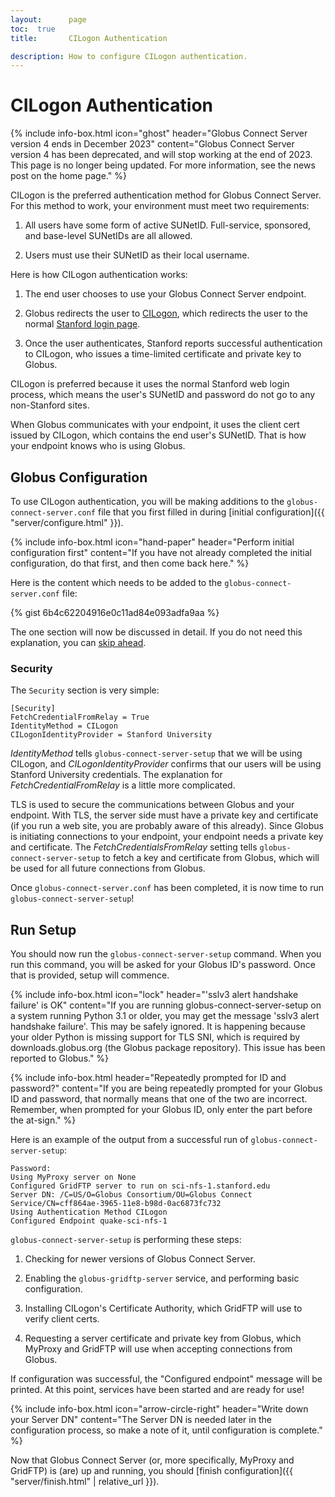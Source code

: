 ```yaml
---
layout:      page
toc:  true
title:       CILogon Authentication

description: How to configure CILogon authentication.
---
```


# CILogon Authentication

{% include info-box.html
   icon="ghost"
   header="Globus Connect Server version 4 ends in December 2023"
   content="Globus Connect Server version 4 has been deprecated, and will stop working at the end of 2023.  This page is no longer being updated.  For more information, see the news post on the home page."
%}

CILogon is the preferred authentication method for Globus Connect Server.  For
this method to work, your environment must meet two requirements:

1. All users have some form of active SUNetID.  Full-service, sponsored, and
   base-level SUNetIDs are all allowed.

2. Users must use their SUNetID as their local username.

Here is how CILogon authentication works:

1. The end user chooses to use your Globus Connect Server endpoint.

2. Globus redirects the user to [CILogon](http://www.cilogon.org/Home), which
   redirects the user to the normal [Stanford login
   page](https://login.stanford.edu).

3. Once the user authenticates, Stanford reports successful authentication to
   CILogon, who issues a time-limited certificate and private key to Globus.

CILogon is preferred because it uses the normal Stanford web login process,
which means the user's SUNetID and password do not go to any non-Stanford
sites.

When Globus communicates with your endpoint, it uses the client cert issued by
CILogon, which contains the end user's SUNetID.  That is how your endpoint
knows who is using Globus.

## Globus Configuration

To use CILogon authentication, you will be making additions to the
`globus-connect-server.conf` file that you first filled in during [initial
configuration]({{ "server/configure.html" }}).

{% include info-box.html
   icon="hand-paper"
   header="Perform initial configuration first"
   content="If you have not already completed the initial configuration, do that first, and then come back here."
%}

Here is the content which needs to be added to the `globus-connect-server.conf`
file:

{% gist 6b4c62204916e0c11ad84e093adfa9aa %}

The one section will now be discussed in detail.  If you do not need this
explanation, you can [skip ahead](#setup).

### Security

The `Security` section is very simple:

```
[Security]
FetchCredentialFromRelay = True
IdentityMethod = CILogon
CILogonIdentityProvider = Stanford University
```

_IdentityMethod_ tells `globus-connect-server-setup` that we will be using
CILogon, and _CILogonIdentityProvider_ confirms that our users will be using
Stanford University credentials.  The explanation for
_FetchCredentialFromRelay_ is a little more complicated.

TLS is used to secure the communications between Globus and your endpoint.
With TLS, the server side must have a private key and certificate (if you run a
web site, you are probably aware of this already).  Since Globus is initiating
connections to your endpoint, your endpoint needs a private key and
certificate.  The _FetchCredentialsFromRelay_ setting tells
`globus-connect-server-setup` to fetch a key and certificate from Globus, which
will be used for all future connections from Globus.

Once `globus-connect-server.conf` has been completed, it is now time to run
`globus-connect-server-setup`!

<a name="setup"></a>
## Run Setup

You should now run the `globus-connect-server-setup` command.  When you run
this command, you will be asked for your Globus ID's password.  Once that is
provided, setup will commence.

{% include info-box.html
   icon="lock"
   header="'sslv3 alert handshake failure' is OK"
   content="If you are running globus-connect-server-setup on a system running Python 3.1 or older, you may get the message 'sslv3 alert handshake failure'.  This may be safely ignored.  It is happening because your older Python is missing support for TLS SNI, which is required by downloads.globus.org (the Globus package repository).  This issue has been reported to Globus."
%}

{% include info-box.html
   header="Repeatedly prompted for ID and password?"
   content="If you are being repeatedly prompted for your Globus ID and password, that normally means that one of the two are incorrect.  Remember, when prompted for your Globus ID, only enter the part before the at-sign."
%}

Here is an example of the output from a successful run of
`globus-connect-server-setup`:

```
Password:
Using MyProxy server on None
Configured GridFTP server to run on sci-nfs-1.stanford.edu
Server DN: /C=US/O=Globus Consortium/OU=Globus Connect Service/CN=cff864ae-3965-11e8-b98d-0ac6873fc732
Using Authentication Method CILogon
Configured Endpoint quake-sci-nfs-1
```

`globus-connect-server-setup` is performing these steps:

1. Checking for newer versions of Globus Connect Server.

2. Enabling the `globus-gridftp-server` service, and performing basic
   configuration.

3. Installing CILogon's Certificate Authority, which GridFTP will use to verify
   client certs.

4. Requesting a server certificate and private key from Globus, which MyProxy
   and GridFTP will use when accepting connections from Globus.

If configuration was successful, the "Configured endpoint" message will be
printed.  At this point, services have been started and are ready for use!

{% include info-box.html
   icon="arrow-circle-right"
   header="Write down your Server DN"
   content="The Server DN is needed later in the configuration process, so make a note of it, until configuration is complete."
%}

Now that Globus Connect Server (or, more specifically, MyProxy and GridFTP) is
(are) up and running, you should [finish configuration]({{ "server/finish.html"
| relative_url }}).




